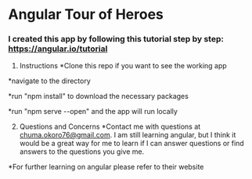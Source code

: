 # Angular Tour of Heroes
### I created this app by following this tutorial step by step: https://angular.io/tutorial


1. Instructions
*Clone this repo if you want to see the working app

*navigate to the directory

*run "npm install" to download the necessary packages

*run "npm serve --open" and the app will run locally

2. Questions and Concerns
*Contact me with questions at chuma.okoro76@gmail.com. I am still learning angular, but I think it would be a great way for me to learn if I can answer questions or find answers to the questions you give  me.

*For further learning on angular please refer to their website

